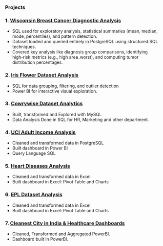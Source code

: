 ### **Projects**
### 1.  [Wisconsin Breast Cancer Diagnostic Analysis](https://github.com/Oyekem/breast-cancer-sql-analysis)
- SQL used for exploratory analysis, statistical summaries (mean, median, mode, percentiles), and pattern detection.
- Dataset loaded and queried entirely in PostgreSQL using structured SQL techniques.
- Covered key analysis like diagnosis group comparisons, identifying high-risk metrics (e.g., high area_worst), and computing tumor distribution percentages.
  
### 2. [Iris Flower Dataset Analysis](https://github.com/Oyekem/iris_analysis)
- SQL for data grouping, filtering, and outlier detection 
- Power BI for interactive visual exploration.

### 3. [Cowrywise Dataset Analytics](https://github.com/Oyekem/DataAnalytics-Assessment)
- Built, transformed and Explored with MySQL
- Data Analysis Done in SQL for HR, Marketing and other department.

### 4. [UCI Adult Income Analysis](https://github.com/Oyekem/First)
- Cleaned and transformed data in PostgreSQL
- Built dashboard in Power BI
- Query Language SQL

### 5. [Heart Diseases Analysis](https://github.com/Oyekem/Excel-Analytics-2---Heart-Disease)
- Cleaned and transformed data in Excel
- Built dashboard in Excel: Pivot Table and Charts

### 6. [EPL Dataset Analysis](https://github.com/Oyekem/Excel-Analytics-01)
- Cleaned and transformed data in Excel
- Built dashboard in Excel: Pivot Table and Charts

### 7. [Cleanest City in India & Healthcare Dashboards](https://github.com/Oyekem/PowerBI_Dashboards)
- Cleaned, Transformed and Aggregated PowerBI.
- Dashboard built in PowerBI.


